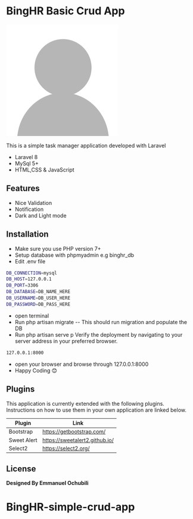 # BingHR Basic Crud App

![Alt text](/public/img/avatars/placeholder.jpg?raw=true "Optional Title")

This is a simple task manager application developed with Laravel

- Laravel 8
- MySql 5+
- HTML,CSS & JavaScript

## Features

- Nice Validation 
- Notification 
- Dark and Light mode 

## Installation

- Make sure you use PHP version 7+
- Setup database with phpmyadmin e.g binghr_db
- Edit .env file 


```sh
DB_CONNECTION=mysql
DB_HOST=127.0.0.1
DB_PORT=3306
DB_DATABASE=DB_NAME_HERE 
DB_USERNAME=DB_USER_HERE
DB_PASSWORD=DB_PASS_HERE
```
- open terminal 
- Run php artisan migrate -- This should run migration and populate the DB
- Run php artisan serve
p
Verify the deployment by navigating to your server address in
your preferred browser.

```sh
127.0.0.1:8000
```
- open your browser and browse through 127.0.0.1:8000
- Happy Coding 😊

## Plugins

This application is currently extended with the following plugins.
Instructions on how to use them in your own application are linked below.

| Plugin | Link |
| ------ | ------ |
| Bootstrap | https://getbootstrap.com/ |
| Sweet Alert | https://sweetalert2.github.io/ |
| Select2 | https://select2.org/ |




## License

**Designed By Emmanuel Ochubili**

# BingHR-simple-crud-app
